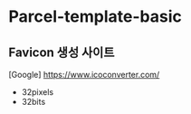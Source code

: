 # Parcel-template-basic

## Favicon 생성 사이트

[Google] https://www.icoconverter.com/
- 32pixels
- 32bits
